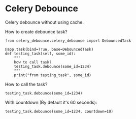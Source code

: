 # Celery Debounce




Celery debounce without using cache.


How to create debounce task?
```
from celery_debounce.celery_debounce import DebouncedTask

@app.task(bind=True, base=DebouncedTask)
def testing_task(self, some_id):
    """
    how to call task?
    testing_task.debounce(some_id=1234)
    """
    print("from testing_task", some_id)

```

How to call the task?

```
testing_task.debounce(some_id=1234)
```
With countdown (By default it's 60 seconds):
```
testing_task.debounce(some_id=1234, countdown=10)
```

